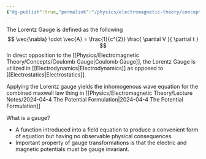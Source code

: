 ```yaml
---
{"dg-publish":true,"permalink":"/physics/electromagnetic-theory/concepts/lorentz-gauge/"}
---
```


The  Lorentz Gauge is defined as the following 
$$
\vec{\nabla} \cdot \vec{A} = \frac{1}{c^{2}} \frac{ \partial V }{ \partial t } 
$$
In direct opposition to the [[Physics/Electromagnetic Theory/Concepts/Coulomb Gauge\|Coulomb Gauge]], the Lorentz Gauge is utilized in [[Electrodynamics\|Electrodynamics]] as opposed to [[Electrostatics\|Electrostatics]]. 

Applying the Lorentz gauge yields the inhomogenous wave equation for the combined maxwell law thing in [[Physics/Electromagnetic Theory/Lecture Notes/2024-04-4 The Potential Formulation\|2024-04-4 The Potential Formulation]]

What is a gauge? 
- A function introduced into a field equation to produce a convenient form of equation but having no observable physical consequences. 
- Important property of gauge transformations is that the electric and magnetic potentials must be gauge invariant. 

